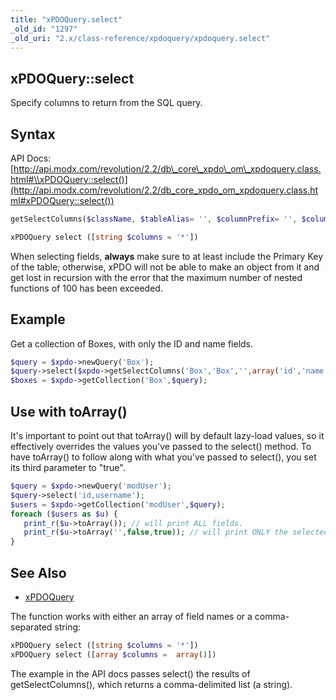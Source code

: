 ```yaml
---
title: "xPDOQuery.select"
_old_id: "1297"
_old_uri: "2.x/class-reference/xpdoquery/xpdoquery.select"
---
```


## xPDOQuery::select

 Specify columns to return from the SQL query.

## Syntax

 API Docs: [http://api.modx.com/revolution/2.2/db\_core\_xpdo\_om\_xpdoquery.class.html#\\xPDOQuery::select()](http://api.modx.com/revolution/2.2/db_core_xpdo_om_xpdoquery.class.html#xPDOQuery::select())

 ``` php 
getSelectColumns($className, $tableAlias= '', $columnPrefix= '', $columns= array (), $exclude= false)
```

 ``` php 
xPDOQuery select ([string $columns = '*'])
```

 When selecting fields, **always** make sure to at least include the Primary Key of the table; otherwise, xPDO will not be able to make an object from it and get lost in recursion with the error that the maximum number of nested functions of 100 has been exceeded. 

## Example

 Get a collection of Boxes, with only the ID and name fields.

 ``` php 
$query = $xpdo->newQuery('Box');
$query->select($xpdo->getSelectColumns('Box','Box','',array('id','name')));
$boxes = $xpdo->getCollection('Box',$query);
```

## Use with toArray()

 It's important to point out that toArray() will by default lazy-load values, so it effectively overrides the values you've passed to the select() method. To have toArray() to follow along with what you've passed to select(), you set its third parameter to "true".

 ``` php 
$query = $xpdo->newQuery('modUser');
$query->select('id,username');
$users = $xpdo->getCollection('modUser',$query);
foreach ($users as $u) {
    print_r($u->toArray()); // will print ALL fields.
    print_r($u->toArray('',false,true)); // will print ONLY the selected fields.
}
```

## See Also

- [xPDOQuery](extending-modx/xpdo/class-reference/xpdoquery "xPDOQuery")

The function works with either an array of field names or a comma-separated string:

 ``` php 
xPDOQuery select ([string $columns = '*'])
xPDOQuery select ([array $columns =  array()])
```

 The example in the API docs passes select() the results of getSelectColumns(), which returns a comma-delimited list (a string).
